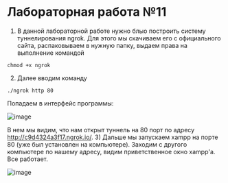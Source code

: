  # Лабораторная работа №11

 1) В данной лабораторной работе нужно блыо построить систему туннелирования ngrok. Для этого мы скачиваем его с официального сайта, распаковываем в нужную папку, выдаем права на выполнение командой
```
chmod +x ngrok
```
 2) Далее вводим команду
```
./ngrok http 80
```
Попадаем в интерфейс программы:

![image](https://user-images.githubusercontent.com/74867190/121710341-307f4980-cae2-11eb-9a86-2042ea07d198.png)

В нем мы видим, что нам открыт туннель на 80 порт по адресу http://c9d4324a3f17.ngrok.io/.
 3) Дальше мы запускаем xampp на порте 80 (уже был установлен на компьютере). Заходим с другого компьютере по нашему адресу, видим приветственное окно xampp'а. Все работает. 

![image](https://user-images.githubusercontent.com/74867190/121710412-45f47380-cae2-11eb-8d10-8414db0da1b9.png)
